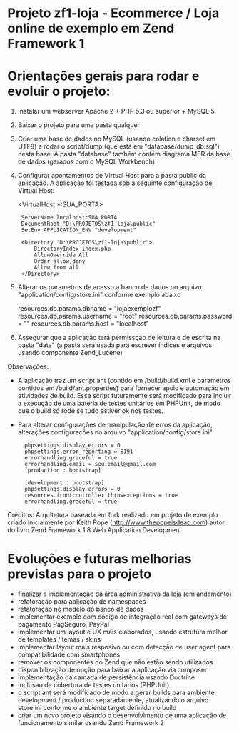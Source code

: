# Projeto zf1-loja - Ecommerce / Loja online de exemplo em Zend Framework 1 #
# Orientações gerais para rodar e evoluir o projeto: 

1) Instalar um webserver Apache 2 + PHP 5.3 ou superior + MySQL 5

2) Baixar o projeto para uma pasta qualquer

3) Criar uma base de dados no MySQL (usando colation e charset em UTF8) e rodar o script/dump (que está em "database/dump_db.sql") nesta base.
A pasta "database" também contém diagrama MER da base de dados (gerados com o MySQL Workbench).

4) Configurar apontamentos de Virtual Host para a pasta public da aplicação.
A aplicação foi testada sob a seguinte configuração de Virtual Host:

	<VirtualHost *:SUA_PORTA>    

		ServerName localhost:SUA_PORTA
		DocumentRoot "D:\PROJETOS\zf1-loja\public"	 
		SetEnv APPLICATION_ENV "development"
		
		<Directory "D:\PROJETOS\zf1-loja\public">
			DirectoryIndex index.php
			AllowOverride All
			Order allow,deny
			Allow from all
		</Directory>	
	
	</VirtualHost>

5) Alterar os parametros de acesso a banco de dados no arquivo "application/config/store.ini"
conforme exemplo abaixo

	resources.db.params.dbname = "lojaexemplozf"
	resources.db.params.username = "root"
	resources.db.params.password = ""
	resources.db.params.host = "localhost"

6) Assegurar que a aplicação terá permissçao de leitura e de escrita na pasta "data" 
(a pasta será usada para escrever índices e arquivos usando componente Zend_Lucene)

Observações: 

- A aplicação traz um script ant (contido em /build/build.xml e parametros contidos em /build/ant.properties) para fornecer apoio e automação em atividades de build. Esse script futuramente será modificado para incluir a execução de uma bateria de testes unitários em PHPUnit, de modo que o build só rode se tudo estiver ok nos testes.

- Para alterar configurações de manipulação de erros da aplicação, alterações configurações no arquivo "application/config/store.ini"

		phpsettings.display_errors = 0
		phpsettings.error_reporting = 8191
		errorhandling.graceful = true
		errorhandling.email = seu.email@gmail.com
		[production : bootstrap]
	
		[development : bootstrap]
		phpsettings.display_errors = 0
		resources.frontcontroller.throwexceptions = true
		errorhandling.graceful = true

Créditos: Arquitetura baseada em fork realizado em projeto de exemplo criado inicialmente por Keith Pope (http://www.thepopeisdead.com) autor do livro Zend Framework 1.8 Web Application Development

# Evoluções e futuras melhorias previstas para o projeto #

- finalizar a implementação da área administrativa da loja (em andamento)
- refatoração para aplicação de namespaces
- refatoração no modelo do banco de dados
- implementar exemplo com código de integração real com gateways de pagamento PagSeguro, PayPal
- implementar um layout e UX mais elaborados, usando estrutura melhor de templates / temas / skins
- implementar layout mais resposivo ou com detecção de user agent para compatibilidade com smartphones
- remover os componentes do Zend que não estão sendo utilizados
- disponibilização de opção para baixar a aplicação via composer
- implementação da camada de persistência usando Doctrine
- inclusao de cobertura de testes unitarios (PHPUnit)
- o script ant será modificado de modo a gerar builds para ambiente development / production separadamente, atualizando o arquivo store.ini conforme o ambiente target definido no build
- criar um novo projeto visando o desenvolvimento de uma aplicação de funcionamento similar usando Zend Framework 2